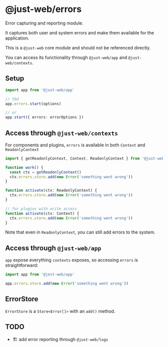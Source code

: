 # @just-web/errors

Error capturing and reporting module.

It captures both user and system errors and make them available for the application.

This is a `@just-web` core module and should not be referenced directly.

You can access its functionality through `@just-web/app` and `@just-web/contexts`.

## Setup

```ts
import app from '@just-web/app`

// tbd
app.errors.start(options)

// or
app.start({ errors: errorOptions })
```

## Access through `@just-web/contexts`

For components and plugins, `errors` is available in both `Context` and `ReadonlyContext`

```ts
import { getReadonlyContext, Context, ReadonlyContext } from '@just-web/contexts'

function work() {
  const ctx = getReadonlyContext()
  ctx.errors.store.add(new Error('something went wrong'))
}

function activate(ctx: ReadonlyContext) {
  ctx.errors.store.add(new Error('something went wrong'))
}

// for plugins with write access
function activate(ctx: Context) {
  ctx.errors.store.add(new Error('something went wrong'))
}
```

Note that even in `ReadonlyContext`, you can still add errors to the system.

## Access through `@just-web/app`

`app` expose everything `contexts` exposes, so accessing `errors` is straightforward:

```ts
import app from '@jest-web/app'

app.errors.store.add(new Error('something went wrong'))
```

## ErrorStore

`ErrorStore` is a `Store<Error[]>` with an `add()` method.

## TODO

- 🏗️ add error reporting through `@just-web/logs`
